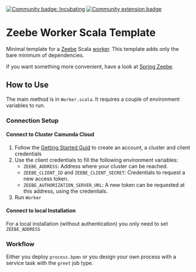[![Community badge: Incubating](https://img.shields.io/badge/Lifecycle-Incubating-blue)](https://github.com/Camunda-Community-Hub/community/blob/main/extension-lifecycle.md#incubating-)
[![Community extension badge](https://img.shields.io/badge/Community%20Extension-An%20open%20source%20community%20maintained%20project-FF4700)](https://github.com/camunda-community-hub/community)

# Zeebe Worker Scala Template

Minimal template for a [Zeebe](https://github.com/camunda-cloud/zeebe)
Scala [worker](https://docs.camunda.io/docs/components/concepts/job-workers/). This template adds only the bare minimum
of dependencies.

If you want something more convenient, have a look
at [Spring Zeebe](https://github.com/camunda-community-hub/spring-zeebe).

## How to Use

The main method is in `Worker.scala`. It requires a couple of environment variables to run.

### Connection Setup

#### Connect to Cluster Camunda Cloud

1. Follow the [Getting Started Guid](https://docs.camunda.io/docs/guides/getting-started/) to create an account, a
   cluster and client credentials
2. Use the client credentials to fill the following environment variables:
    * `ZEEBE_ADDRESS`: Address where your cluster can be reached.
    * `ZEEBE_CLIENT_ID` and `ZEEBE_CLIENT_SECRET`: Credentials to request a new access token.
    * `ZEEBE_AUTHORIZATION_SERVER_URL`: A new token can be requested at this address, using the credentials.
3. Run `Worker`

#### Connect to local Installation

For a local installation (without authentication) you only need to set `ZEEBE_ADDRESS`

### Workflow

Either you deploy `process.bpmn` or you design your own process with a service task with the `greet` job type.


